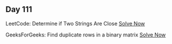 ## Day 111

LeetCode: Determine if Two Strings Are Close 
[Solve Now](https://leetcode.com/problems/determine-if-two-strings-are-close/description/)

GeeksForGeeks: Find duplicate rows in a binary matrix 
[Solve Now](https://www.geeksforgeeks.org/problems/find-duplicate-rows-in-a-binary-matrix/1)
